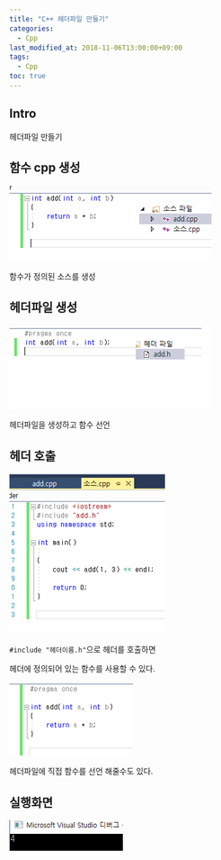 ```yaml
---
title: "C++ 헤더파일 만들기"
categories: 
  - Cpp
last_modified_at: 2018-11-06T13:00:00+09:00
tags: 
  - Cpp
toc: true
---
```


## Intro

헤더파일 만들기


## 함수 cpp 생성


![func](https://github.com/lesslate/lesslate.github.io/blob/master/assets/img/cpp/function.png?raw=true)


함수가 정의된 소스를 생성


## 헤더파일 생성

![head](https://github.com/lesslate/lesslate.github.io/blob/master/assets/img/cpp/header.png?raw=true)

헤더파일을 생성하고 함수 선언



## 헤더 호출

![main](https://github.com/lesslate/lesslate.github.io/blob/master/assets/img/cpp/source.png?raw=true
)


``#include "헤더이름.h"``으로 헤더를 호출하면

헤더에 정의되어 있는 함수를 사용할 수 있다.


![head2](https://github.com/lesslate/lesslate.github.io/blob/master/assets/img/cpp/header2.png?raw=true)

헤더파일에 직접 함수를 선언 해줄수도 있다.


## 실행화면

![source](https://github.com/lesslate/lesslate.github.io/blob/master/assets/img/cpp/result.png?raw=true)